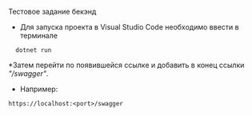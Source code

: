 Тестовое задание бекэнд

* Для запуска проекта в Visual Studio Code необходимо ввести в терминале
```
  dotnet run
```
*Затем перейти по появившейся ссылке и добавить в конец ссылки *"/swagger"*.
* Например:
```
https://localhost:<port>/swagger
```
